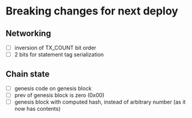 # Breaking changes for next deploy

## Networking

- [ ] inversion of TX_COUNT bit order
- [ ] 2 bits for statement tag serialization

## Chain state

- [ ] genesis code on genesis block
- [ ] prev of genesis block is zero (0x00)
- [ ] genesis block with computed hash, instead of arbitrary number (as it now
      has contents)
